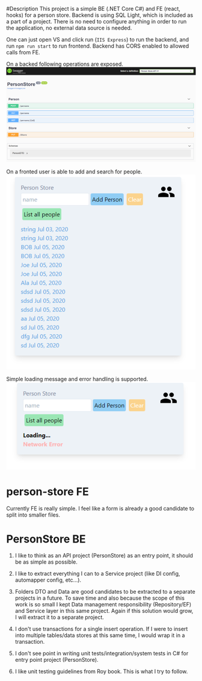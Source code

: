 #Description
This project is a simple BE (.NET Core C#) and FE (react, hooks) for a person store.
Backend is using SQL Light, which is included as a part of a project. There is no need to configure anything in order to run the application, no external data source is needed.

One can just open VS and click run (`IIS Express`) to run the backend, and run `npm run start` to run frontend. Backend has CORS enabled to allowed calls from FE.

On a backed following operations are exposed.
![alt text](https://github.com/sagasu/PersonStore/blob/master/SimpleOperations.png?raw=true)

On a fronted user is able to add and search for people.
![alt text](https://github.com/sagasu/PersonStore/blob/master/ListingAllPeopleWithCreationTime.png?raw=true)

Simple loading message and error handling is supported.
![alt text](https://github.com/sagasu/PersonStore/blob/master/ErrorHandlingAndLoading.png?raw=true)

# person-store FE
Currently FE is really simple. I feel like a form is already a good candidate to split into smaller files.

# PersonStore BE
1) I like to think as an API project (PersonStore) as an entry point, it should be as simple as possible.
2) I like to extract everything I can to a Service project (like DI config, automapper config, etc...).
3) Folders DTO and Data are good candidates to be extracted to a separate projects in a future. To save time and also because the scope of this work is so small I kept Data management responsibility (Repository/EF) and Service layer in this same project. Again if this solution would grow, I will extract it to a separate project.
4) I don't use transactions for a single insert operation. If I were to insert into multiple tables/data stores at this same time, I would wrap it in a transaction.

5) I don't see point in writing unit tests/integration/system tests in C# for entry point project (PersonStore).
6) I like unit testing guidelines from Roy book. This is what I try to follow.
